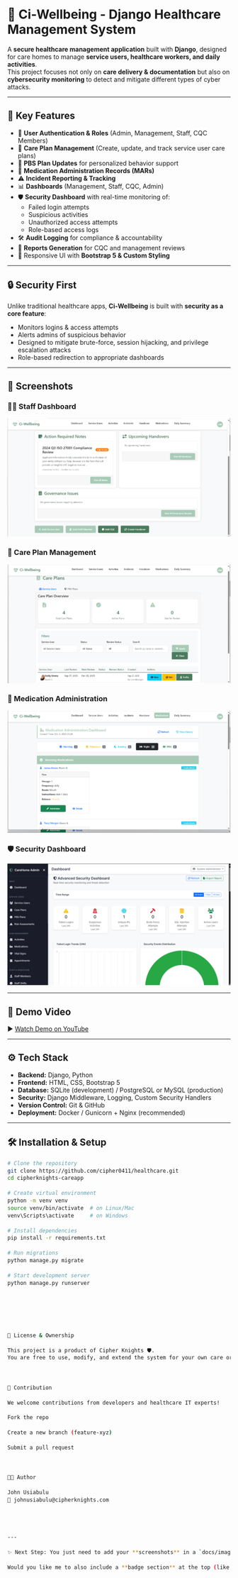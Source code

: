 # 🏥 Ci-Wellbeing - Django Healthcare Management System  

A **secure healthcare management application** built with **Django**, designed for care homes to manage **service users, healthcare workers, and daily activities**.  
This project focuses not only on **care delivery & documentation** but also on **cybersecurity monitoring** to detect and mitigate different types of cyber attacks.  

---

## 🚀 Key Features  

- 🔐 **User Authentication & Roles** (Admin, Management, Staff, CQC Members)  
- 📝 **Care Plan Management** (Create, update, and track service user care plans)  
- 🧠 **PBS Plan Updates** for personalized behavior support  
- 💊 **Medication Administration Records (MARs)**  
- ⚠️ **Incident Reporting & Tracking**  
- 📊 **Dashboards** (Management, Staff, CQC, Admin)  
- 🛡️ **Security Dashboard** with real-time monitoring of:  
  - Failed login attempts  
  - Suspicious activities  
  - Unauthorized access attempts  
  - Role-based access logs  
- 🛠️ **Audit Logging** for compliance & accountability  
- 📑 **Reports Generation** for CQC and management reviews  
- 🎨 Responsive UI with **Bootstrap 5 & Custom Styling**  

---

## 🔒 Security First  

Unlike traditional healthcare apps, **Ci-Wellbeing** is built with **security as a core feature**:  
- Monitors logins & access attempts  
- Alerts admins of suspicious behavior  
- Designed to mitigate brute-force, session hijacking, and privilege escalation attacks  
- Role-based redirection to appropriate dashboards  

---

## 📸 Screenshots  

### 👩‍⚕️ Staff Dashboard  
![Staff Dashboard](docs/images/staff_dashboard.png)  

### 📑 Care Plan Management  
![Care Plans](docs/images/careplans.png)  

### 💊 Medication Administration  
![MARs](docs/images/medications.png)  

### 🛡️ Security Dashboard  
![Security Dashboard](docs/images/security_dashboard.png)  

---

## 🎥 Demo Video  

▶️ [Watch Demo on YouTube](https://youtu.be/UKmC7SD5-bw)  

---

## ⚙️ Tech Stack  

- **Backend:** Django, Python  
- **Frontend:** HTML, CSS, Bootstrap 5  
- **Database:** SQLite (development) / PostgreSQL or MySQL (production)  
- **Security:** Django Middleware, Logging, Custom Security Handlers  
- **Version Control:** Git & GitHub  
- **Deployment:** Docker / Gunicorn + Nginx (recommended)  

---

## 🛠️ Installation & Setup  

```bash
# Clone the repository
git clone https://github.com/cipher0411/healthcare.git
cd cipherknights-careapp

# Create virtual environment
python -m venv venv
source venv/bin/activate  # on Linux/Mac
venv\Scripts\activate     # on Windows

# Install dependencies
pip install -r requirements.txt

# Run migrations
python manage.py migrate

# Start development server
python manage.py runserver






📜 License & Ownership

This project is a product of Cipher Knights 🛡️.
You are free to use, modify, and extend the system for your own care organization, but you must retain credits to Cipher Knights as the original creator.



🤝 Contribution

We welcome contributions from developers and healthcare IT experts!

Fork the repo

Create a new branch (feature-xyz)

Submit a pull request



👨‍💻 Author

John Usiabulu
🔗 johnusiabulu@cipherknights.com




---

✨ Next Step: You just need to add your **screenshots** in a `docs/images/` folder and upload your **demo video to YouTube**, then replace the placeholder links.  

Would you like me to also include a **badge section** at the top (like Build Status, Python Version, License, etc.) to make it look even more professional?
